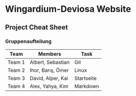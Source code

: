 # Wingardium-Deviosa Website


## Project Cheat Sheet

### Gruppenaufteilung


| Team | Members | Task |
| ----- | ------ | ----- |
| Team 1 | Albert, Sebastian | Git |
| Team 2 | Ihor, Barış, Ömer | Linux |
| Team 3 | David, Alper, Kai | Startseite |
| Team 4 | Alex, Yahya, Kim | Markdown |
